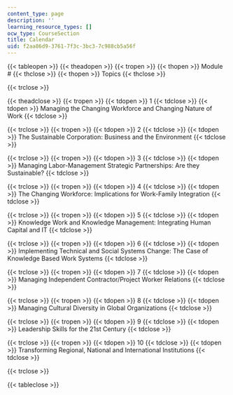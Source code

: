 ```yaml
---
content_type: page
description: ''
learning_resource_types: []
ocw_type: CourseSection
title: Calendar
uid: f2aa86d9-3761-7f3c-3bc3-7c988cb5a56f
---
```


{{< tableopen >}}
{{< theadopen >}}
{{< tropen >}}
{{< thopen >}}
Module #
{{< thclose >}}
{{< thopen >}}
Topics
{{< thclose >}}

{{< trclose >}}

{{< theadclose >}}
{{< tropen >}}
{{< tdopen >}}
1
{{< tdclose >}}
{{< tdopen >}}
Managing the Changing Workforce and Changing Nature of Work
{{< tdclose >}}

{{< trclose >}}
{{< tropen >}}
{{< tdopen >}}
2
{{< tdclose >}}
{{< tdopen >}}
The Sustainable Corporation: Business and the Environment
{{< tdclose >}}

{{< trclose >}}
{{< tropen >}}
{{< tdopen >}}
3
{{< tdclose >}}
{{< tdopen >}}
Managing Labor-Management Strategic Partnerships: Are they Sustainable?
{{< tdclose >}}

{{< trclose >}}
{{< tropen >}}
{{< tdopen >}}
4
{{< tdclose >}}
{{< tdopen >}}
The Changing Workforce: Implications for Work-Family Integration
{{< tdclose >}}

{{< trclose >}}
{{< tropen >}}
{{< tdopen >}}
5
{{< tdclose >}}
{{< tdopen >}}
Knowledge Work and Knowledge Management: Integrating Human Capital and IT
{{< tdclose >}}

{{< trclose >}}
{{< tropen >}}
{{< tdopen >}}
6
{{< tdclose >}}
{{< tdopen >}}
Implementing Technical and Social Systems Change: The Case of Knowledge Based Work Systems
{{< tdclose >}}

{{< trclose >}}
{{< tropen >}}
{{< tdopen >}}
7
{{< tdclose >}}
{{< tdopen >}}
Managing Independent Contractor/Project Worker Relations
{{< tdclose >}}

{{< trclose >}}
{{< tropen >}}
{{< tdopen >}}
8
{{< tdclose >}}
{{< tdopen >}}
Managing Cultural Diversity in Global Organizations
{{< tdclose >}}

{{< trclose >}}
{{< tropen >}}
{{< tdopen >}}
9
{{< tdclose >}}
{{< tdopen >}}
Leadership Skills for the 21st Century
{{< tdclose >}}

{{< trclose >}}
{{< tropen >}}
{{< tdopen >}}
10
{{< tdclose >}}
{{< tdopen >}}
Transforming Regional, National and International Institutions
{{< tdclose >}}

{{< trclose >}}

{{< tableclose >}}